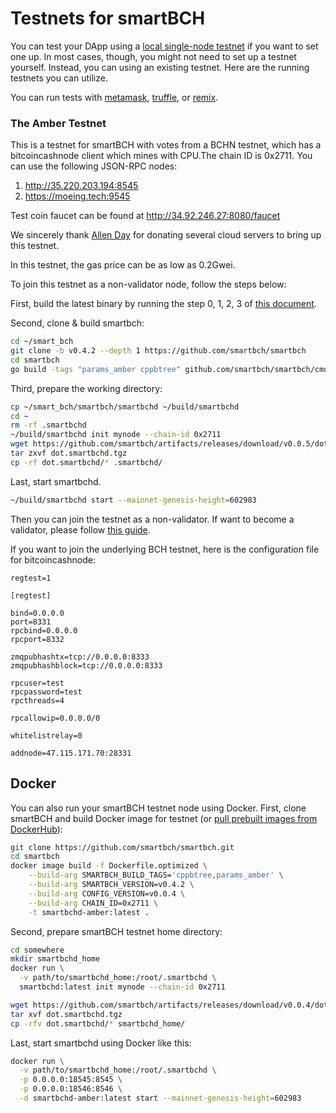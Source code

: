 # Testnets for smartBCH

You can test your DApp using a [local single-node testnet](developers-guide/runsinglenode.md) if you want to set one up. In most cases, though, you might not need to set up a testnet yourself. Instead, you can using an existing testnet. Here are the running testnets you can utilize.

You can run tests with [metamask](developers-guide/test-using-metamask.md), [truffle](developers-guide/deploy-contract-using-truffle.md), or [remix](developers-guide/deploy-contract-using-remix.md).



### The Amber Testnet

This is a testnet for smartBCH with votes from a BCHN testnet, which has a bitcoincashnode client which mines with CPU.The chain ID is 0x2711. You can use the following JSON-RPC nodes:

1. http://35.220.203.194:8545
2. https://moeing.tech:9545

Test coin faucet can be found at http://34.92.246.27:8080/faucet

We sincerely thank [Allen Day](https://github.com/allenday) for donating several cloud servers to bring up this testnet. 

In this testnet, the gas price can be as low as 0.2Gwei.

To join this testnet as a non-validator node, follow the steps below:

First, build the latest binary by running the step 0, 1, 2, 3 of [this document](developers-guide/runsinglenode.md).

Second, clone & build smartbch:

```bash
cd ~/smart_bch
git clone -b v0.4.2 --depth 1 https://github.com/smartbch/smartbch
cd smartbch
go build -tags "params_amber cppbtree" github.com/smartbch/smartbch/cmd/smartbchd
```

Third, prepare the working directory:

```bash
cp ~/smart_bch/smartbch/smartbchd ~/build/smartbchd
cd ~
rm -rf .smartbchd
~/build/smartbchd init mynode --chain-id 0x2711
wget https://github.com/smartbch/artifacts/releases/download/v0.0.5/dot.smartbchd.tgz
tar zxvf dot.smartbchd.tgz
cp -rf dot.smartbchd/* .smartbchd/
```

Last, start smartbchd. 

```bash
~/build/smartbchd start --mainnet-genesis-height=602983
```

Then you can join the testnet as a non-validator. If want to become a validator, please follow  [this guide](developers-guide/runmultinode.md).

If you want to join the underlying BCH testnet, here is the configuration file for bitcoincashnode:

```
regtest=1

[regtest]

bind=0.0.0.0
port=8331
rpcbind=0.0.0.0
rpcport=8332

zmqpubhashtx=tcp://0.0.0.0:8333
zmqpubhashblock=tcp://0.0.0.0:8333

rpcuser=test
rpcpassword=test
rpcthreads=4

rpcallowip=0.0.0.0/0

whitelistrelay=0

addnode=47.115.171.70:28331
```

## Docker

You can also run your smartBCH testnet node using Docker. First, clone smartBCH and build Docker image for testnet (or [pull prebuilt images from DockerHub](https://hub.docker.com/r/smartbch/smartbchd/tags)):

```bash
git clone https://github.com/smartbch/smartbch.git
cd smartbch
docker image build -f Dockerfile.optimized \
	--build-arg SMARTBCH_BUILD_TAGS='cppbtree,params_amber' \
	--build-arg SMARTBCH_VERSION=v0.4.2 \
	--build-arg CONFIG_VERSION=v0.0.4 \
	--build-arg CHAIN_ID=0x2711 \
	-t smartbchd-amber:latest .
```

Second, prepare smartBCH testnet home directory:

```bash
cd somewhere
mkdir smartbchd_home
docker run \
  -v path/to/smartbchd_home:/root/.smartbchd \
  smartbchd:latest init mynode --chain-id 0x2711

wget https://github.com/smartbch/artifacts/releases/download/v0.0.4/dot.smartbchd.tgz
tar xvf dot.smartbchd.tgz
cp -rfv dot.smartbchd/* smartbchd_home/
```

Last, start smartbchd using Docker like this:

```bash
docker run \
  -v path/to/smartbchd_home:/root/.smartbchd \
  -p 0.0.0.0:18545:8545 \
  -p 0.0.0.0:18546:8546 \
  -d smartbchd-amber:latest start --mainnet-genesis-height=602983
```
